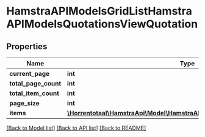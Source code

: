 # HamstraAPIModelsGridListHamstraAPIModelsQuotationsViewQuotation

## Properties
Name | Type | Description | Notes
------------ | ------------- | ------------- | -------------
**current_page** | **int** |  | [optional] 
**total_page_count** | **int** |  | [optional] 
**total_item_count** | **int** |  | [optional] 
**page_size** | **int** |  | [optional] 
**items** | [**\Horrentotaal\HamstraApi\Model\HamstraAPIModelsQuotationsViewQuotation[]**](HamstraAPIModelsQuotationsViewQuotation.md) |  | [optional] 

[[Back to Model list]](../README.md#documentation-for-models) [[Back to API list]](../README.md#documentation-for-api-endpoints) [[Back to README]](../README.md)


